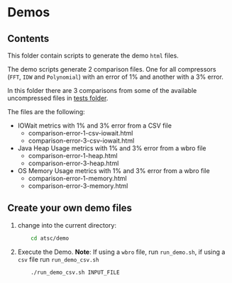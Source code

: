 # Demos

## Contents

This folder contain scripts to generate the demo `html` files.

The demo scripts generate 2 comparison files. One for all compressors (`FFT`, `IDW` and `Polynomial`) with an error of 1% and another with a 3% error.

In this folder there are 3 comparisons from some of the available uncompressed files in [tests folder](https://github.com/instaclustr/atsc/tree/v0.7/atsc/tests).

The files are the following:

* IOWait metrics with 1% and 3% error from a CSV file
  * comparison-error-1-csv-iowait.html
  * comparison-error-3-csv-iowait.html
* Java Heap Usage metrics with 1% and 3% error from a wbro file
  * comparison-error-1-heap.html
  * comparison-error-3-heap.html
* OS Memory Usage metrics with 1% and 3% error from a wbro file
  * comparison-error-1-memory.html
  * comparison-error-3-memory.html

## Create your own demo files

1. change into the current directory:

    ```bash
        cd atsc/demo
    ```

2. Execute the Demo. **Note**: If using a `wbro` file, run `run_demo.sh`, if using a `csv` file run `run_demo_csv.sh`

    ```bash
        ./run_demo_csv.sh INPUT_FILE
    ```
